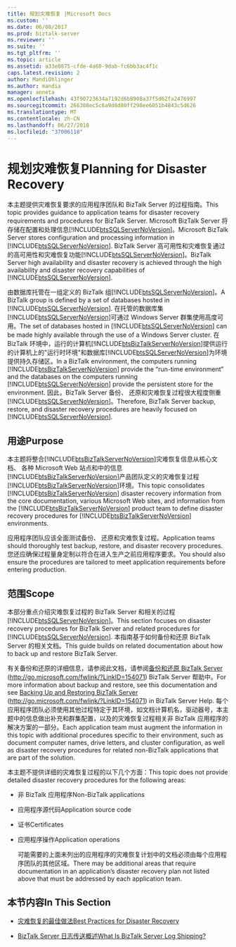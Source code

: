 ```yaml
---
title: 规划灾难恢复 |Microsoft Docs
ms.custom: ''
ms.date: 06/08/2017
ms.prod: biztalk-server
ms.reviewer: ''
ms.suite: ''
ms.tgt_pltfrm: ''
ms.topic: article
ms.assetid: a33e8875-cfde-4a60-9dab-fc6bb3ac4f1c
caps.latest.revision: 2
author: MandiOhlinger
ms.author: mandia
manager: anneta
ms.openlocfilehash: 43f90723634a7192d6b8908a37f5d62fa2476997
ms.sourcegitcommit: 266308ec5c6a9d8d80ff298ee6051b4843c5d626
ms.translationtype: MT
ms.contentlocale: zh-CN
ms.lasthandoff: 06/27/2018
ms.locfileid: "37006118"
---
```

# <a name="planning-for-disaster-recovery"></a><span data-ttu-id="e1400-102">规划灾难恢复</span><span class="sxs-lookup"><span data-stu-id="e1400-102">Planning for Disaster Recovery</span></span>
<span data-ttu-id="e1400-103">本主题提供灾难恢复要求的应用程序团队和 BizTalk Server 的过程指南。</span><span class="sxs-lookup"><span data-stu-id="e1400-103">This topic provides guidance to application teams for disaster recovery requirements and procedures for BizTalk Server.</span></span> <span data-ttu-id="e1400-104">Microsoft BizTalk Server 将存储在配置和处理信息[!INCLUDE[btsSQLServerNoVersion](../includes/btssqlservernoversion-md.md)]。</span><span class="sxs-lookup"><span data-stu-id="e1400-104">Microsoft BizTalk Server stores configuration and processing information in [!INCLUDE[btsSQLServerNoVersion](../includes/btssqlservernoversion-md.md)].</span></span> <span data-ttu-id="e1400-105">BizTalk Server 高可用性和灾难恢复通过的高可用性和灾难恢复功能[!INCLUDE[btsSQLServerNoVersion](../includes/btssqlservernoversion-md.md)]。</span><span class="sxs-lookup"><span data-stu-id="e1400-105">BizTalk Server high availability and disaster recovery is achieved through the high availability and disaster recovery capabilities of [!INCLUDE[btsSQLServerNoVersion](../includes/btssqlservernoversion-md.md)].</span></span>  
  
 <span data-ttu-id="e1400-106">由数据库托管在一组定义的 BizTalk 组[!INCLUDE[btsSQLServerNoVersion](../includes/btssqlservernoversion-md.md)]。</span><span class="sxs-lookup"><span data-stu-id="e1400-106">A BizTalk group is defined by a set of databases hosted in [!INCLUDE[btsSQLServerNoVersion](../includes/btssqlservernoversion-md.md)].</span></span> <span data-ttu-id="e1400-107">在托管的数据库集[!INCLUDE[btsSQLServerNoVersion](../includes/btssqlservernoversion-md.md)]可通过 Windows Server 群集使用高度可用。</span><span class="sxs-lookup"><span data-stu-id="e1400-107">The set of databases hosted in [!INCLUDE[btsSQLServerNoVersion](../includes/btssqlservernoversion-md.md)] can be made highly available through the use of a Windows Server cluster.</span></span> <span data-ttu-id="e1400-108">在 BizTalk 环境中，运行的计算机[!INCLUDE[btsBizTalkServerNoVersion](../includes/btsbiztalkservernoversion-md.md)]提供运行的计算机上的"运行时环境"和数据库[!INCLUDE[btsSQLServerNoVersion](../includes/btssqlservernoversion-md.md)]为环境提供持久存储区。</span><span class="sxs-lookup"><span data-stu-id="e1400-108">In a BizTalk environment, the computers running [!INCLUDE[btsBizTalkServerNoVersion](../includes/btsbiztalkservernoversion-md.md)] provide the “run-time environment” and the databases on the computers running [!INCLUDE[btsSQLServerNoVersion](../includes/btssqlservernoversion-md.md)] provide the persistent store for the environment.</span></span> <span data-ttu-id="e1400-109">因此，BizTalk Server 备份、 还原和灾难恢复过程很大程度侧重[!INCLUDE[btsSQLServerNoVersion](../includes/btssqlservernoversion-md.md)]。</span><span class="sxs-lookup"><span data-stu-id="e1400-109">Therefore, BizTalk Server backup, restore, and disaster recovery procedures are heavily focused on [!INCLUDE[btsSQLServerNoVersion](../includes/btssqlservernoversion-md.md)].</span></span>  
  
## <a name="purpose"></a><span data-ttu-id="e1400-110">用途</span><span class="sxs-lookup"><span data-stu-id="e1400-110">Purpose</span></span>  
 <span data-ttu-id="e1400-111">本主题将整合[!INCLUDE[btsBizTalkServerNoVersion](../includes/btsbiztalkservernoversion-md.md)]灾难恢复信息从核心文档、 各种 Microsoft Web 站点和中的信息[!INCLUDE[btsBizTalkServerNoVersion](../includes/btsbiztalkservernoversion-md.md)]产品团队定义的灾难恢复过程[!INCLUDE[btsBizTalkServerNoVersion](../includes/btsbiztalkservernoversion-md.md)]环境。</span><span class="sxs-lookup"><span data-stu-id="e1400-111">This topic consolidates [!INCLUDE[btsBizTalkServerNoVersion](../includes/btsbiztalkservernoversion-md.md)] disaster recovery information from the core documentation, various Microsoft Web sites, and information from the [!INCLUDE[btsBizTalkServerNoVersion](../includes/btsbiztalkservernoversion-md.md)] product team to define disaster recovery procedures for [!INCLUDE[btsBizTalkServerNoVersion](../includes/btsbiztalkservernoversion-md.md)] environments.</span></span>  
  
 <span data-ttu-id="e1400-112">应用程序团队应该全面测试备份、 还原和灾难恢复过程。</span><span class="sxs-lookup"><span data-stu-id="e1400-112">Application teams should thoroughly test backup, restore, and disaster recovery procedures.</span></span> <span data-ttu-id="e1400-113">您还应确保过程量身定制以符合在进入生产之前应用程序要求。</span><span class="sxs-lookup"><span data-stu-id="e1400-113">You should also ensure the procedures are tailored to meet application requirements before entering production.</span></span>  
  
## <a name="scope"></a><span data-ttu-id="e1400-114">范围</span><span class="sxs-lookup"><span data-stu-id="e1400-114">Scope</span></span>  
 <span data-ttu-id="e1400-115">本部分重点介绍灾难恢复过程的 BizTalk Server 和相关的过程[!INCLUDE[btsSQLServerNoVersion](../includes/btssqlservernoversion-md.md)]。</span><span class="sxs-lookup"><span data-stu-id="e1400-115">This section focuses on disaster recovery procedures for BizTalk Server and related procedures for [!INCLUDE[btsSQLServerNoVersion](../includes/btssqlservernoversion-md.md)].</span></span> <span data-ttu-id="e1400-116">本指南基于如何备份和还原 BizTalk Server 的相关文档。</span><span class="sxs-lookup"><span data-stu-id="e1400-116">This guide builds on related documentation about how to back up and restore BizTalk Server.</span></span>  
  
 <span data-ttu-id="e1400-117">有关备份和还原的详细信息，请参阅此文档，请参阅[备份和还原 BizTalk Server](http://go.microsoft.com/fwlink/?LinkID=154071) (http://go.microsoft.com/fwlink/?LinkID=154071) BizTalk Server 帮助中。</span><span class="sxs-lookup"><span data-stu-id="e1400-117">For more information about backup and restore, see this documentation and see [Backing Up and Restoring BizTalk Server](http://go.microsoft.com/fwlink/?LinkID=154071) (http://go.microsoft.com/fwlink/?LinkID=154071) in BizTalk Server Help.</span></span> <span data-ttu-id="e1400-118">每个应用程序团队必须使用其他过程特定于其环境，如文档计算机名，驱动器号，本主题中的信息做出补充和群集配置，以及的灾难恢复过程相关非 BizTalk 应用程序的解决方案的一部分。</span><span class="sxs-lookup"><span data-stu-id="e1400-118">Each application team must augment the information in this topic with additional procedures specific to their environment, such as document computer names, drive letters, and cluster configuration, as well as disaster recovery procedures for related non-BizTalk applications that are part of the solution.</span></span>  
  
 <span data-ttu-id="e1400-119">本主题不提供详细的灾难恢复过程的以下几个方面：</span><span class="sxs-lookup"><span data-stu-id="e1400-119">This topic does not provide detailed disaster recovery procedures for the following areas:</span></span>  
  
- <span data-ttu-id="e1400-120">非 BizTalk 应用程序</span><span class="sxs-lookup"><span data-stu-id="e1400-120">Non-BizTalk applications</span></span>  
  
- <span data-ttu-id="e1400-121">应用程序源代码</span><span class="sxs-lookup"><span data-stu-id="e1400-121">Application source code</span></span>  
  
- <span data-ttu-id="e1400-122">证书</span><span class="sxs-lookup"><span data-stu-id="e1400-122">Certificates</span></span>  
  
- <span data-ttu-id="e1400-123">应用程序操作</span><span class="sxs-lookup"><span data-stu-id="e1400-123">Application operations</span></span>  
  
  <span data-ttu-id="e1400-124">可能需要的上面未列出的应用程序的灾难恢复计划中的文档必须由每个应用程序团队的其他区域。</span><span class="sxs-lookup"><span data-stu-id="e1400-124">There may be additional areas that require documentation in an application’s disaster recovery plan not listed above that must be addressed by each application team.</span></span>  
  
## <a name="in-this-section"></a><span data-ttu-id="e1400-125">本节内容</span><span class="sxs-lookup"><span data-stu-id="e1400-125">In This Section</span></span>  
  
-   [<span data-ttu-id="e1400-126">灾难恢复的最佳做法</span><span class="sxs-lookup"><span data-stu-id="e1400-126">Best Practices for Disaster Recovery</span></span>](../technical-guides/best-practices-for-disaster-recovery.md)  
  
-   [<span data-ttu-id="e1400-127">BizTalk Server 日志传送概述</span><span class="sxs-lookup"><span data-stu-id="e1400-127">What Is BizTalk Server Log Shipping?</span></span>](../technical-guides/what-is-biztalk-server-log-shipping.md)